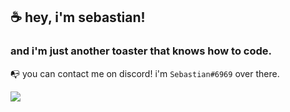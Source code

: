 ## ☕ hey, i'm sebastian! 
### and i'm just another toaster that knows how to code.

📭 you can contact me on discord! i'm `Sebastian#6969` over there.

![](https://hit.yhype.me/github/profile?user_id=32375483)

